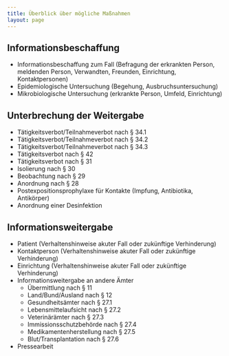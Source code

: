 ```yaml
---
title: Überblick über mögliche Maßnahmen
layout: page
---
```

## Informationsbeschaffung
*   Informationsbeschaffung zum Fall (Befragung der erkrankten Person, meldenden Person,  Verwandten, Freunden, Einrichtung, Kontaktpersonen)
*   Epidemiologische Untersuchung (Begehung, Ausbruchsuntersuchung)
*   Mikrobiologische Untersuchung (erkrankte Person, Umfeld, Einrichtung)

## Unterbrechung der Weitergabe
*   Tätigkeitsverbot/Teilnahmeverbot nach § 34.1
*   Tätigkeitsverbot/Teilnahmeverbot  nach § 34.2
*   Tätigkeitsverbot/Teilnahmeverbot  nach § 34.3
*   Tätigkeitsverbot  nach § 42
*   Tätigkeitsverbot nach § 31
*   Isolierung nach § 30
*   Beobachtung nach § 29
*   Anordnung nach § 28 
*   Postexpositionsprophylaxe  für Kontakte (Impfung, Antibiotika, Antikörper)
*   Anordnung einer Desinfektion

## Informationsweitergabe
*   Patient (Verhaltenshinweise akuter Fall oder zukünftige Verhinderung)
*   Kontaktperson (Verhaltenshinweise akuter Fall oder zukünftige Verhinderung)
*   Einrichtung (Verhaltenshinweise akuter Fall oder zukünftige Verhinderung)
*   Informationsweitergabe an andere Ämter
    *   Übermittlung nach § 11
    *   Land/Bund/Ausland nach § 12
    *   Gesundheitsämter nach § 27.1
    *   Lebensmittelaufsicht nach § 27.2
    *   Veterinärämter nach § 27.3
    *   Immissionsschutzbehörde nach § 27.4
    *   Medikamentenherstellung nach § 27.5
    *   Blut/Transplantation  nach § 27.6
*   Pressearbeit